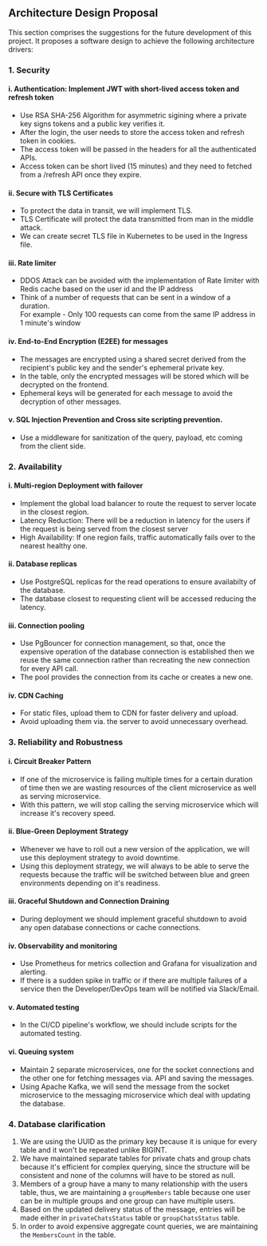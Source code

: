 
## Architecture Design Proposal
This section comprises the suggestions for the future development of this project. It proposes a software design to achieve the following architecture drivers:
### 1. Security
#### i. Authentication: Implement JWT with short-lived access token and refresh token
* Use RSA SHA-256 Algorithm for asymmetric sigining where a private key signs tokens and a public key verifies it.
* After the login, the user needs to store the access token and refresh token in cookies.
* The access token will be passed in the headers for all the authenticated APIs. 
* Access token can be short lived (15 minutes) and they need to fetched from a /refresh API once they expire.

#### ii. Secure with TLS Certificates
* To protect the data in transit, we will implement TLS.
* TLS Certificate will protect the data transmitted from man in the middle attack.
* We can create secret TLS file in Kubernetes to be used in the Ingress file.

#### iii. Rate limiter
* DDOS Attack can be avoided with the implementation of Rate limiter with Redis cache based on the user id and the IP address 
* Think of a number of requests that can be sent in a window of a duration. <br />
For example - Only 100 requests can come from the same IP address in 1 minute's window

#### iv. End-to-End Encryption (E2EE) for messages
* The messages are encrypted using a shared secret derived from the recipient's public key and the sender's ephemeral private key.
* In the table, only the encrypted messages will be stored which will be decrypted on the frontend.
* Ephemeral keys will be generated for each message to avoid the decryption of other messages.

#### v. SQL Injection Prevention and Cross site scripting prevention.
* Use a middleware for sanitization of the query, payload, etc coming from the client side.


### 2. Availability
#### i. Multi-region Deployment with failover
* Implement the global load balancer to route the request to server locate in the closest region.
* Latency Reduction: There will be a reduction in latency for the users if the request is being served from the closest server
* High Availability: If one region fails, traffic automatically fails over to the nearest healthy one.

#### ii. Database replicas
* Use PostgreSQL replicas for the read operations to ensure availabilty of the database.
* The database closest to requesting client will be accessed reducing the latency.

#### iii. Connection pooling
* Use PgBouncer for connection management, so that, once the expensive operation of the database connection is established then we reuse the same connection rather than recreating the new connection for every API call.
* The pool provides the connection from its cache or creates a new one.

#### iv. CDN Caching
* For static files, upload them to CDN for faster delivery and upload.
* Avoid uploading them via. the server to avoid unnecessary overhead.

### 3. Reliability and Robustness
#### i. Circuit Breaker Pattern
* If one of the microservice is failing multiple times for a certain duration of time then we are wasting resources of the client microservice as well as serving microservice.
* With this pattern, we will stop calling the serving microservice which will increase it's recovery speed.

#### ii. Blue-Green Deployment Strategy
* Whenever we have to roll out a new version of the application, we will use this deployment strategy to avoid downtime.
* Using this deployment strategy, we will always to be able to serve the requests because the traffic will be switched between blue and green environments depending on it's readiness.

#### iii. Graceful Shutdown and Connection Draining
* During deployment we should implement graceful shutdown to avoid any open database connections or cache connections.

#### iv. Observability and monitoring
* Use Prometheus for metrics collection and Grafana for visualization and alerting.
* If there is a sudden spike in traffic or if there are multiple failures of a service then the Developer/DevOps team will be notified via Slack/Email.     

#### v. Automated testing
* In the CI/CD pipeline's workflow, we should include scripts for the automated testing.

#### vi. Queuing system
* Maintain 2 separate microservices, one for the socket connections and the other one for fetching messages via. API and saving the messages.
* Using Apache Kafka, we will send the message from the socket microservice to the messaging microservice which deal with updating the database.

### 4. Database clarification
1. We are using the UUID as the primary key because it is unique for every table and it won't be repeated unlike BIGINT.
2. We have maintained separate tables for private chats and group chats because it's efficient for complex querying, since the structure will be consistent and none of the columns will have to be stored as null.
3. Members of a group have a many to many relationship with the users table, thus, we are maintaining a `groupMembers` table because one user can be in multiple groups and one group can have multiple users.
4. Based on the updated delivery status of the message, entries will be made either in `privateChatsStatus` table or `groupChatsStatus` table.
5. In order to avoid expensive aggregate count queries, we are maintaining the `MembersCount` in the table.